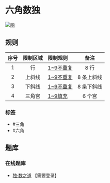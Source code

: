 # 六角数独
<!-- START doctoc generated TOC please keep comment here to allow auto update -->
<!-- DON'T EDIT THIS SECTION, INSTEAD RE-RUN doctoc TO UPDATE -->

<!-- END doctoc generated TOC please keep comment here to allow auto update -->

![图](http://www.sudokufans.org.cn/artimg/P1217861029.png)

## 规则

| 序号  | 限制区域 | 限制规则     |   备注   |
|:---:|:----:|:---------|:------:|
|  1  |  行   | [1~9不重复] |  8 行   |
|  2  | 上斜线  | [1~9不重复] | 8 条上斜线 |
|  3  | 下斜线  | [1~9不重复] | 8 条下斜线 |
|  4  | 三角宫  | [1~9填充]  |  6 个宫  |

### 标签

- #三角
- #六角

## 题库

### 在线题库

- [独·数之道](http://www.sudokufans.org.cn/lx/6j.index.php) 【需要登录】

[1~9填充]: ../../rules/rules.md#1to9填充

[1~9不重复]: ../../rules/rules.md#1to9不重复
